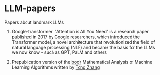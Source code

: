 # LLM-papers
Papers about landmark LLMs

1. Google-transformer: "Attention is All You Need" is a research paper published in 2017 by Google researchers, which introduced the Transformer model, a novel architecture that revolutionized the field of natural language processing (NLP) and became the basis for the LLMs we  now know - such as GPT, PaLM and others. 

2. Prepublication version of the [book](https://tongzhang-ml.org/papers/lt-book.pdf) Mathematical Analysis of Machine Learning Algorithms written by [Tong Zhang](https://tongzhang-ml.org/lt-book.html)
